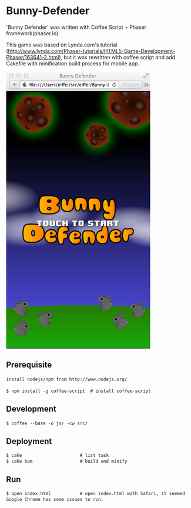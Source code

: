 Bunny-Defender
==============

'Bunny Defender' was written with Coffee Script + Phaser framework(phaser.io)

This game was based on Lynda.com's tutorial (http://www.lynda.com/Phaser-tutorials/HTML5-Game-Development-Phaser/163641-2.html), but it was rewritten with coffee script and add Cakefile with minification build process for mobile app.

![Screen Shot](screenshot.png "Screen Shot")

## Prerequisite

    install nodejs/npm from http://www.nodejs.org/

    $ npm install -g coffee-script  # install coffee-script

## Development

    $ coffee --bare -o js/ -cw src/

## Deployment

    $ cake                      # list task
    $ cake bam                  # build and minify

## Run

    $ open index.html           # open index.html with Safari, it seemed Google Chrome has some issues to run.